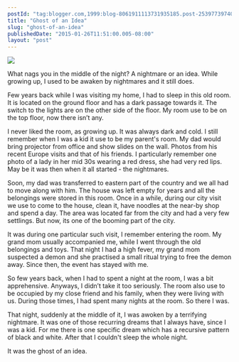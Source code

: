 ```yaml
---
postId: "tag:blogger.com,1999:blog-8061911113731935185.post-2539773974091806321"
title: "Ghost of an Idea"
slug: "ghost-of-an-idea"
publishedDate: "2015-01-26T11:51:00.005-08:00"
layout: "post"
---
```


[![](http://4.bp.blogspot.com/-6qF_9xRz9GQ/VMadWZTT0xI/AAAAAAAABfA/fYmIfiPiz30/s1600/ghostofanidea.jpg)](http://4.bp.blogspot.com/-6qF_9xRz9GQ/VMadWZTT0xI/AAAAAAAABfA/fYmIfiPiz30/s1600/ghostofanidea.jpg)

  
What nags you in the middle of the night? A nightmare or an idea. While
growing up, I used to be awaken by nightmares and it still does.  
  
Few years back while I was visiting my home, I had to sleep in this old room.
It is located on the ground floor and has a dark passage towards it. The
switch to the lights are on the other side of the floor. My room use to be on
the top floor, now there isn’t any.  
  
I never liked the room, as growing up. It was always dark and cold. I still
remember when I was a kid it use to be my parent's room. My dad would bring
projector from office and show slides on the wall. Photos from his recent
Europe visits and that of his friends. I particularly remember one photo of a
lady in her mid 30s wearing a red dress, she had very red lips. May be it was
then when it all started - the nightmares.  
  
Soon, my dad was transferred to eastern part of the country and we all had to
move along with him. The house was left empty for years and all the belongings
were stored in this room. Once in a while, during our city visit we use to
come to the house, clean it, have noodles at the near-by shop and spend a day.
The area was located far from the city and had a very few settlings. But now,
its one of the booming part of the city.  
  
It was during one particular such visit, I remember entering the room. My
grand mom usually accompanied me, while I went through the old belongings and
toys. That night I had a high fever, my grand mom suspected a demon and she
practised a small ritual trying to free the demon away. Since then, the event
has stayed with me.  
  
So few years back, when I had to spent a night at the room, I was a bit
apprehensive. Anyways, I didn’t take it too seriously. The room also use to be
occupied by my close friend and his family, when they were living with us.
During those times, I had spent many nights at the room. So there I was.  
  
That night, suddenly at the middle of it, I was awoken by a terrifying
nightmare. It was one of those recurring dreams that I always have, since I
was a kid. For me there is one specific dream which has a recursive pattern of
black and white. After that I couldn't sleep the whole night.  
  
It was the ghost of an idea.

